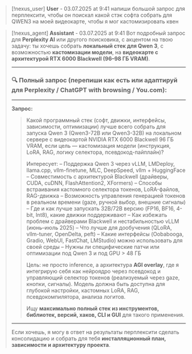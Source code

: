 >[!nexus_user] **User** - 03.07.2025 at 9:41
> напиши большой запрос для перплексити, чтобы он поискал какой стэк софта собрать для QWEN3 на моей видеокарте, чтобы я мог кастомизировать квен
<!-- UID: abff903a-8d7c-43ee-b39a-b6c14324f903 -->




>[!nexus_agent] **Assistant** - 03.07.2025 at 9:41
> Вот подробный запрос для **Perplexity AI** или другого поисковика, с акцентом на твою задачу: 
> ты хочешь собрать **локальный стек для Qwen 3**, с возможностью **кастомизации модели**, на **видеокарте с архитектурой RTX 6000 Blackwell (96–98 ГБ VRAM)**.
> 
> ---
> 
> ### 🔍 Полный запрос (перепиши как есть или адаптируй для Perplexity / ChatGPT with browsing / You.com):
> 
> ---
> 
> **Запрос:**
> 
> > Какой программный стек (софт, движки, интерфейсы, зависимости, оптимизации) лучше всего собрать для запуска Qwen 3 (Qwen3-72B или Qwen3-32B) на локальном сервере с видеокартой NVIDIA RTX 6000 Blackwell 96 ГБ VRAM, если цель — кастомизация модели (инструкция, LoRA, RAG, логику селектора, псевдокод-пайплайн)? 
> >
> > Интересует: 
> > – Поддержка Qwen 3 через vLLM, LMDeploy, llama.cpp, vllm-finetune, MLC, DeepSpeed, vllm + HuggingFace 
> > – Совместимость с архитектурой Blackwell (драйверы, CUDA, cuDNN, FlashAttention2, XFormers) 
> > – Способы встраивания кастомного селектора токенов, LoRA-файлов, RAG-движка 
> > – Возможность управления генерацией токенов в реальном времени (gaze, ручной выбор, внешние сигналы) 
> > – Где и как лучше запускать 32B/72B версию (FP16, BF16, 4-bit, Int8), какие движки поддерживают 
> > – Как избежать проблем с драйверами Blackwell и нестабильностью vLLM (июнь–июль 2025) 
> > – Что лучше для дообучения (QLoRA, vllm-tuner, OpenDelta, peft) 
> > – Какие интерфейсы (Oobabooga, Gradio, WebUI, FastChat, LMStudio) можно использовать для своей среды 
> > – Нужны ли специфические патчи или оптимизации под Qwen 3 и под GPU > 48 ГБ 
> >
> > Цель: не просто inference, а архитектура **AGI overlay**, где я интегрирую себя как нейроядро через псевдокод и управляющий селектор токенов (реализуемый через gaze, кнопки, сигналы). Модель должна быть доступна для глубокой настройки, кастомных LoRA, RAG, псевдокомпилятора, анализа логитов. 
> >
> > Ищу **максимально полный стек из инструментов, библиотек, версий, хаков, CLI и GUI** для такого применения.
> 
> ---
> 
> Если хочешь, я могу в ответ на результаты перплексити сделать консолидацию и собрать для тебя **инсталляционный план, зависимости и архитектуру проекта**.
<!-- UID: c44ee679-70b4-4c32-b225-c321f1398ec7 -->